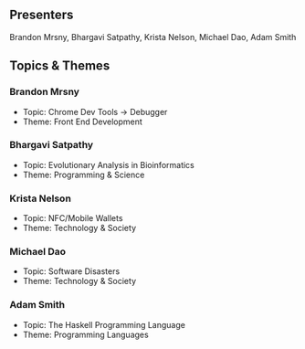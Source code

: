 ## Presenters

Brandon Mrsny, Bhargavi Satpathy, Krista Nelson, Michael Dao, Adam Smith

## Topics & Themes

### Brandon Mrsny

* Topic: Chrome Dev Tools -> Debugger
* Theme: Front End Development

### Bhargavi Satpathy

* Topic: Evolutionary Analysis in Bioinformatics
* Theme: Programming & Science

### Krista Nelson

* Topic: NFC/Mobile Wallets
* Theme: Technology & Society

### Michael Dao

* Topic: Software Disasters
* Theme: Technology & Society

### Adam Smith

* Topic: The Haskell Programming Language
* Theme: Programming Languages
